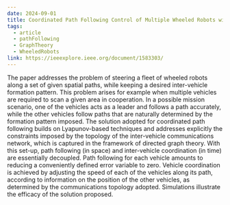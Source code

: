 ```yaml
---
date: 2024-09-01
title: Coordinated Path Following Control of Multiple Wheeled Robots with Directed Communication Links
tags:
  - article
  - pathFollowing
  - GraphTheory
  - WheeledRobots
link: https://ieeexplore.ieee.org/document/1583303/
---
```

The paper addresses the problem of steering a fleet of wheeled robots along a set of given spatial paths, while keeping a desired inter-vehicle formation pattern. This problem arises for example when multiple vehicles are required to scan a given area in cooperation. In a possible mission scenario, one of the vehicles acts as a leader and follows a path accurately, while the other vehicles follow paths that are naturally determined by the formation pattern imposed. The solution adopted for coordinated path following builds on Lyapunov-based techniques and addresses explicitly the constraints imposed by the topology of the inter-vehicle communications network, which is captured in the framework of directed graph theory. With this set-up, path following (in space) and inter-vehicle coordination (in time) are essentially decoupled. Path following for each vehicle amounts to reducing a conveniently defined error variable to zero. Vehicle coordination is achieved by adjusting the speed of each of the vehicles along its path, according to information on the position of the other vehicles, as determined by the communications topology adopted. Simulations illustrate the efficacy of the solution proposed.